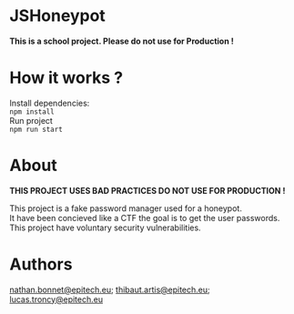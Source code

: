 # JSHoneypot

**This is a school project. Please do not use for Production !**

# How it works ?

Install dependencies:<br>
`npm install`<br>
Run project<br>
`npm run start`

# About

**THIS PROJECT USES BAD PRACTICES DO NOT USE FOR PRODUCTION !**

This project is a fake password manager used for a honeypot.<br>
It have been concieved like a CTF the goal is to get the user passwords.<br>
This project have voluntary security vulnerabilities.<br>

# Authors

nathan.bonnet@epitech.eu; thibaut.artis@epitech.eu; lucas.troncy@epitech.eu
